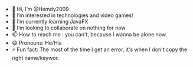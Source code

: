 - 👋 Hi, I’m @Hemdy2009
- 👀 I’m interested in technologies and video games!
- 🌱 I’m currently learning JavaFX
- 💞️ I’m looking to collaborate on nothing for now
- 📫 How to reach me : you can't, because I wanna be alone now.
- 😄 Pronouns: He/His
- ⚡ Fun fact: The most of the time I get an error, it's when I don't copy the right name/keywor.

<!---
Hemdy2009/Hemdy2009 is a ✨ special ✨ repository because its `README.md` (this file) appears on your GitHub profile.
You can click the Preview link to take a look at your changes.
--->
